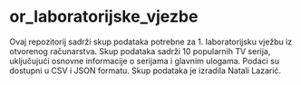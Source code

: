 # or_laboratorijske_vjezbe
Ovaj repozitorij sadrži skup podataka potrebne za 1. laboratorijsku vježbu iz otvorenog računarstva. Skup podataka sadrži 10 popularnih TV serija, uključujući osnovne informacije o serijama i glavnim ulogama. Podaci su dostupni u CSV i JSON formatu. Skup podataka je izradila Natali Lazarić. 
